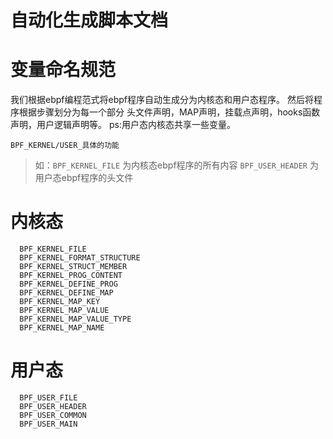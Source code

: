 
# 自动化生成脚本文档

# 变量命名规范

我们根据ebpf编程范式将ebpf程序自动生成分为内核态和用户态程序。
然后将程序根据步骤划分为每一个部分
头文件声明，MAP声明，挂载点声明，hooks函数声明，用户逻辑声明等。
ps:用户态内核态共享一些变量。

`BPF_KERNEL/USER_具体的功能`
>如：`BPF_KERNEL_FILE`  为内核态ebpf程序的所有内容
>`BPF_USER_HEADER` 为用户态ebpf程序的头文件

# 内核态
```shell
  BPF_KERNEL_FILE
  BPF_KERNEL_FORMAT_STRUCTURE
  BPF_KERNEL_STRUCT_MEMBER 
  BPF_KERNEL_PROG_CONTENT
  BPF_KERNEL_DEFINE_PROG
  BPF_KERNEL_DEFINE_MAP
  BPF_KERNEL_MAP_KEY         
  BPF_KERNEL_MAP_VALUE
  BPF_KERNEL_MAP_VALUE_TYPE
  BPF_KERNEL_MAP_NAME
```

# 用户态
```shell
  BPF_USER_FILE
  BPF_USER_HEADER
  BPF_USER_COMMON
  BPF_USER_MAIN
```

